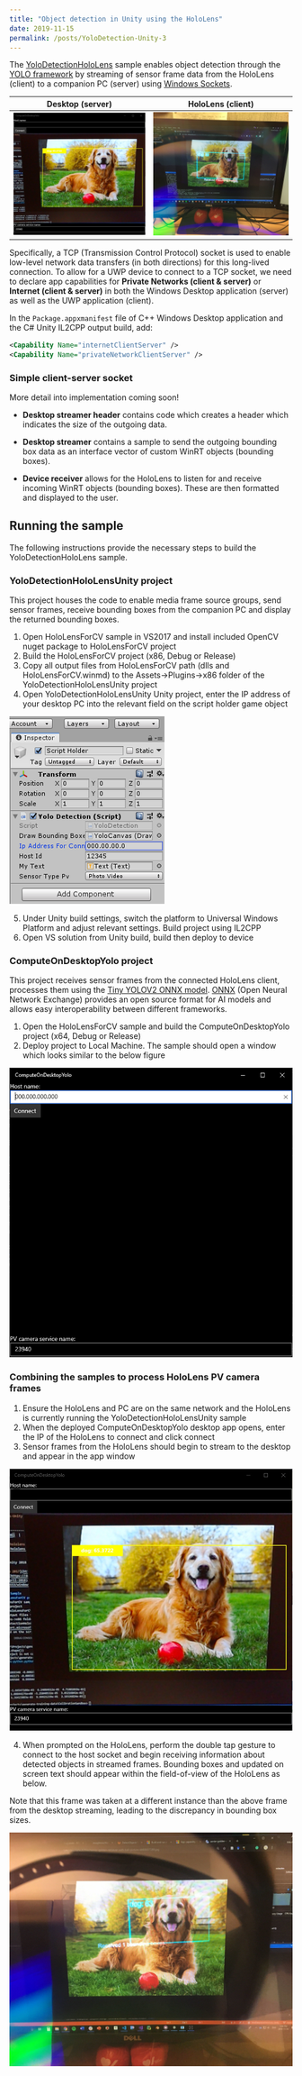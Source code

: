 ```yaml
---
title: "Object detection in Unity using the HoloLens"
date: 2019-11-15
permalink: /posts/YoloDetection-Unity-3
---
```


The [YoloDetectionHoloLens](https://github.com/doughtmw/YoloDetectionHoloLens-Unity) sample enables object detection through the [YOLO framework](https://pjreddie.com/darknet/yolo/) by streaming of sensor frame data from the HoloLens (client) to a companion PC (server) using [Windows Sockets](https://docs.microsoft.com/en-us/windows/uwp/networking/sockets).


Desktop (server)             |  HoloLens (client)
:-------------------------:|:-------------------------:
![](/images/yolo-server-noip.jpg)  |  ![](/images/yolo-hololens.JPG)

Specifically, a TCP (Transmission Control Protocol) socket is used to enable low-level network data transfers (in both directions) for this long-lived connection. To allow for a UWP device to connect to a TCP socket, we need to declare app capabilities for **Private Networks (client & server)** or **Internet (client & server)** in both the Windows Desktop application (server) as well as the UWP application (client).

In the `Package.appxmanifest` file of C++ Windows Desktop application and the C# Unity IL2CPP output build, add:
``` xml
<Capability Name="internetClientServer" />
<Capability Name="privateNetworkClientServer" />
```

### Simple client-server socket
More detail into implementation coming soon!

- **Desktop streamer header** contains code which creates a header which indicates the size of the outgoing data.  

- **Desktop streamer** contains a sample to send the outgoing bounding box data as an interface vector of custom WinRT objects (bounding boxes).

- **Device receiver** allows for the HoloLens to listen for and receive incoming WinRT objects (bounding boxes). These are then formatted and displayed to the user.

## Running the sample
The following instructions provide the necessary steps to build the YoloDetectionHoloLens sample.

### YoloDetectionHoloLensUnity project
This project houses the code to enable media frame source groups, send sensor frames, receive bounding boxes from the companion PC and display the returned bounding boxes.
1. Open HoloLensForCV sample in VS2017 and install included OpenCV nuget package to HoloLensForCV project
2. Build the HoloLensForCV project (x86, Debug or Release)
3. Copy all output files from HoloLensForCV path (dlls and HoloLensForCV.winmd) to the Assets->Plugins->x86 folder of the YoloDetectionHoloLensUnity project
4. Open YoloDetectionHoloLensUnity Unity project, enter the IP address of your desktop PC into the relevant field on the script holder game object

![unity sample](/images/unity-sample.PNG)

5. Under Unity build settings, switch the platform to Universal Windows Platform and adjust relevant settings. Build project using IL2CPP
6. Open VS solution from Unity build, build then deploy to device

### ComputeOnDesktopYolo project
This project receives sensor frames from the connected HoloLens client, processes them using the [Tiny YOLOV2 ONNX model](https://github.com/onnx/models/tree/master/vision/object_detection_segmentation/tiny_yolov2). [ONNX](https://onnx.ai/) (Open Neural Network Exchange) provides an open source format for AI models and allows easy interoperability between different frameworks.
1. Open the HoloLensForCV sample and build the ComputeOnDesktopYolo project (x64, Debug or Release)
2. Deploy project to Local Machine. The sample should open a window which looks similar to the below figure

![yolo console app](/images/yolo-console-app.PNG)

### Combining the samples to process HoloLens PV camera frames
1. Ensure the HoloLens and PC are on the same network and the HoloLens is currently running the YoloDetectionHoloLensUnity sample
2. When the deployed ComputeOnDesktopYolo desktop app opens, enter the IP of the HoloLens to connect and click connect
3. Sensor frames from the HoloLens should begin to stream to the desktop and appear in the app window

![yolo console app with connected client](/images/yolo-server-noip.jpg)

4. When prompted on the HoloLens, perform the double tap gesture to connect to the host socket and begin receiving information about detected objects in streamed frames. Bounding boxes and updated on screen text should appear within the field-of-view of the HoloLens as below. 

Note that this frame was taken at a different instance than the above frame from the desktop streaming, leading to the discrepancy in bounding box sizes.

![yolo hololens](/images/Yolo-Detection-Example.jpg)
